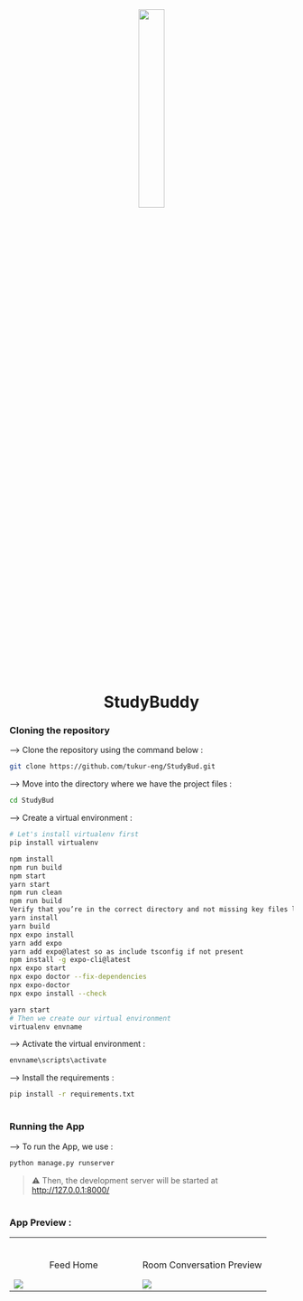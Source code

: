 <div align="center">
<img width="30%" src="https://.PNG">

# StudyBuddy
</div>

### Cloning the repository

--> Clone the repository using the command below :
```bash
git clone https://github.com/tukur-eng/StudyBud.git

```


--> Move into the directory where we have the project files : 
```bash
cd StudyBud

```

--> Create a virtual environment :
```bash
# Let's install virtualenv first
pip install virtualenv

npm install
npm run build
npm start
yarn start
npm run clean
npm run build
Verify that you’re in the correct directory and not missing key files like next.config.js or package.json. and .next presence
yarn install
yarn build
npx expo install
yarn add expo
yarn add expo@latest so as include tsconfig if not present
npm install -g expo-cli@latest
npx expo start
npx expo doctor --fix-dependencies
npx expo-doctor
npx expo install --check

yarn start
# Then we create our virtual environment
virtualenv envname

```

--> Activate the virtual environment :
```bash
envname\scripts\activate

```

--> Install the requirements :
```bash
pip install -r requirements.txt

```

#

### Running the App

--> To run the App, we use :
```bash
python manage.py runserver

```

> ⚠ Then, the development server will be started at http://127.0.0.1:8000/

#

### App Preview :

<table width="100%"> 
<tr>
<td width="50%">      
&nbsp; 
<br>
<p align="center">
  Feed Home
</p>
<img src="https:.PNG">
</td> 
<td width="50%">
<br>
<p align="center">
  Room Conversation Preview
</p>
<img src="https://.PNG">  
</td>
</table>


